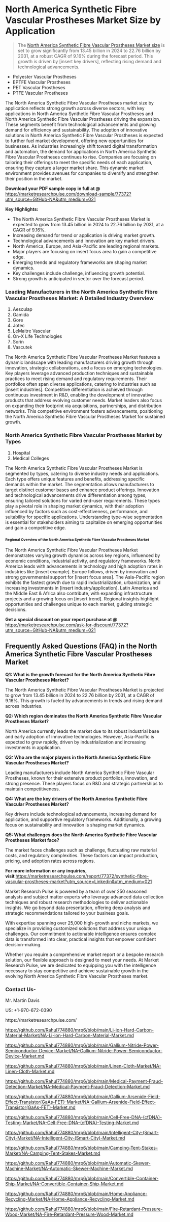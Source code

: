 <h1>North America Synthetic Fibre Vascular Prostheses Market&nbsp;Size by Application</h1><blockquote><p>The <a href="https://marketresearchpulse.com/download-sample/77372?utm_source=GitHub-NA&amp;utm_medium=021">North America Synthetic Fibre Vascular Prostheses Market size</a> is set to grow significantly from 13.45 billion in 2024 to 22.76 billion by 2031, at a robust CAGR of 9.16% during the forecast period. This growth is driven by [insert key drivers], reflecting rising demand and technological advancements.</p></blockquote><ul><li>Polyester Vascular Prostheses<li> EPTFE Vascular Prostheses<li> PET Vascular Prostheses<li> PTFE Vascular Prostheses</li></ul><p>The North America Synthetic Fibre Vascular Prostheses market size by application reflects strong growth across diverse sectors, with key applications in North America Synthetic Fibre Vascular Prostheses and North America Synthetic Fibre Vascular Prostheses driving the expansion. These segments benefit from technological advancements and growing demand for efficiency and sustainability. The adoption of innovative solutions in North America Synthetic Fibre Vascular Prostheses is expected to further fuel market development, offering new opportunities for businesses. As industries increasingly shift toward digital transformation and automation, the demand for applications in North America Synthetic Fibre Vascular Prostheses continues to rise. Companies are focusing on tailoring their offerings to meet the specific needs of each application, ensuring they capture a larger market share. This dynamic market environment provides avenues for companies to diversify and strengthen their position in the market.</p><p><strong>Download your PDF sample copy in full at @ </strong><a href="https://marketresearchpulse.com/download-sample/77372?utm_source=GitHub-NA&amp;utm_medium=021">https://marketresearchpulse.com/download-sample/77372?utm_source=GitHub-NA&amp;utm_medium=021</a></p><p><strong>Key Highlights: </strong></p><ul><li>The North America Synthetic Fibre Vascular Prostheses Market is expected to grow from 13.45 billion in 2024 to 22.76 billion by 2031, at a CAGR of 9.16%.</li><li>Increasing demand for trend or application is driving market growth.</li><li>Technological advancements and innovation are key market drivers.</li><li>North America, Europe, and Asia-Pacific are leading regional markets.</li><li>Major players are focusing on insert focus area to gain a competitive edge.</li><li>Emerging trends and regulatory frameworks are shaping market dynamics.</li><li>Key challenges include challenge, influencing growth potential.</li><li>Strong growth is anticipated in sector over the forecast period.</li></ul><h3>Leading Manufacturers in the North America Synthetic Fibre Vascular Prostheses Market: A Detailed Industry Overview</h3><ol><li>Aesculap</li><li>Gamida</li><li>Gore</li><li>Jotec</li><li>LeMaitre Vascular</li><li>On-X Life Technologies</li><li>Sorin</li><li>Vascutek</li></ol><div class="flex max-w-full flex-col flex-grow"><div class="min-h-8 text-message flex w-full flex-col items-end gap-2 whitespace-normal break-words [.text-message+&amp;]:mt-5" dir="auto" data-message-author-role="assistant" data-message-id="fd8432e4-4910-450d-b182-61b7bfb0a01f" data-message-model-slug="gpt-4o"><div class="flex w-full flex-col gap-1 empty:hidden first:pt-[3px]"><div class="markdown prose w-full break-words dark:prose-invert light"><p>The North America Synthetic Fibre Vascular Prostheses Market features a dynamic landscape with leading manufacturers driving growth through innovation, strategic collaborations, and a focus on emerging technologies. Key players leverage advanced production techniques and sustainable practices to meet rising demand and regulatory requirements. Their portfolios often span diverse applications, catering to industries such as [insert industries]. Competitive differentiation is achieved through continuous investment in R&amp;D, enabling the development of innovative products that address evolving customer needs. Market leaders also focus on expanding their footprint via acquisitions, partnerships, and distribution networks. This competitive environment fosters advancements, positioning the North America Synthetic Fibre Vascular Prostheses Market for sustained growth.</p></div></div></div></div><h3>North America Synthetic Fibre Vascular Prostheses Market by Types</h3><ol><li>Hospital<li> Medical Colleges</li></ol><div class="flex max-w-full flex-col flex-grow"><div class="min-h-8 text-message flex w-full flex-col items-end gap-2 whitespace-normal break-words [.text-message+&amp;]:mt-5" dir="auto" data-message-author-role="assistant" data-message-id="084470be-0bb7-4664-bddf-5156b4f41249" data-message-model-slug="gpt-4o-mini"><div class="flex w-full flex-col gap-1 empty:hidden first:pt-[3px]"><div class="markdown prose w-full break-words dark:prose-invert light"><p>The North America Synthetic Fibre Vascular Prostheses Market is segmented by types, catering to diverse industry needs and applications. Each type offers unique features and benefits, addressing specific demands within the market. The segmentation allows manufacturers to target distinct customer bases and enhance product offerings. Innovation and technological advancements drive differentiation among types, ensuring tailored solutions for varied end-user requirements. These types play a pivotal role in shaping market dynamics, with their adoption influenced by factors such as cost-effectiveness, performance, and suitability for specific applications. Understanding type-wise segmentation is essential for stakeholders aiming to capitalize on emerging opportunities and gain a competitive edge.</p></div></div></div></div><h3><span style="font-size: 11px;">Regional Overview of the North America Synthetic Fibre Vascular Prostheses Market</span></h3><div class="flex max-w-full flex-col flex-grow"><div class="min-h-8 text-message flex w-full flex-col items-end gap-2 whitespace-normal break-words [.text-message+&amp;]:mt-5" dir="auto" data-message-author-role="assistant" data-message-id="e9038762-ce64-4e30-91c9-9bd413514231" data-message-model-slug="gpt-4o-mini"><div class="flex w-full flex-col gap-1 empty:hidden first:pt-[3px]"><div class="markdown prose w-full break-words dark:prose-invert light"><p>The North America Synthetic Fibre Vascular Prostheses Market demonstrates varying growth dynamics across key regions, influenced by economic conditions, industrial activity, and regulatory frameworks. North America leads with advancements in technology and high adoption rates in industries like [insert example]. Europe follows, driven by innovation and strong governmental support for [insert focus area]. The Asia-Pacific region exhibits the fastest growth due to rapid industrialization, urbanization, and increasing investments in [insert industry/application]. Latin America and the Middle East &amp; Africa also contribute, with expanding infrastructure projects and a growing focus on [insert trend]. Regional insights highlight opportunities and challenges unique to each market, guiding strategic decisions.</p></div></div></div></div><p><strong>Get a special discount on your report purchase at @ </strong><a href="https://marketresearchpulse.com/ask-for-discount/77372?utm_source=GitHub-NA&amp;utm_medium=021">https://marketresearchpulse.com/ask-for-discount/77372?utm_source=GitHub-NA&amp;utm_medium=021</a></p><h2>Frequently Asked Questions (FAQ) in the North America Synthetic Fibre Vascular Prostheses Market</h2><p><strong>Q1: What is the growth forecast for the North America Synthetic Fibre Vascular Prostheses Market?</strong></p><p>The North America Synthetic Fibre Vascular Prostheses Market is projected to grow from 13.45 billion in 2024 to 22.76 billion by 2031, at a CAGR of 9.16%. This growth is fueled by advancements in trends and rising demand across industries.</p><p><strong>Q2: Which region dominates the North America Synthetic Fibre Vascular Prostheses Market?</strong></p><p>North America currently leads the market due to its robust industrial base and early adoption of innovative technologies. However, Asia-Pacific is expected to grow rapidly, driven by industrialization and increasing investments in application.</p><p><strong>Q3: Who are the major players in the North America Synthetic Fibre Vascular Prostheses Market?</strong></p><p>Leading manufacturers include North America Synthetic Fibre Vascular Prostheses, known for their extensive product portfolios, innovation, and strong presence. These players focus on R&amp;D and strategic partnerships to maintain competitiveness.</p><p><strong>Q4: What are the key drivers of the North America Synthetic Fibre Vascular Prostheses Market?</strong></p><p>Key drivers include technological advancements, increasing demand for application, and supportive regulatory frameworks. Additionally, a growing focus on sustainability and innovation is shaping market dynamics.</p><p><strong>Q5: What challenges does the North America Synthetic Fibre Vascular Prostheses Market face?</strong></p><p>The market faces challenges such as challenge, fluctuating raw material costs, and regulatory complexities. These factors can impact production, pricing, and adoption rates across regions.</p><p><strong>For more information or any inquiries, visit&nbsp;</strong><a href="https://marketresearchpulse.com/report/77372/synthetic-fibre-vascular-prostheses-market?utm_source=Linkedin&utm_medium=021">https://marketresearchpulse.com/report/77372/synthetic-fibre-vascular-prostheses-market?utm_source=Linkedin&utm_medium=021</a></p><p>Market Research Pulse is powered by a team of over 250 seasoned analysts and subject matter experts who leverage advanced data collection techniques and robust research methodologies to deliver actionable insights. We go beyond data presentation, offering deep analysis and strategic recommendations tailored to your business goals.</p><p>With expertise spanning over 25,000 high-growth and niche markets, we specialize in providing customized solutions that address your unique challenges. Our commitment to actionable intelligence ensures complex data is transformed into clear, practical insights that empower confident decision-making.</p><p>Whether you require a comprehensive market report or a bespoke research solution, our flexible approach is designed to meet your needs. At Market Research Pulse, we are dedicated to equipping you with the intelligence necessary to stay competitive and achieve sustainable growth in the evolving North America Synthetic Fibre Vascular Prostheses market.</p><h3><strong>Contact Us-</strong></h3><p>Mr. Martin Davis</p><p>US: +1-970-672-0390</p><p>https://marketresearchpulse.com/</p><p><a href="https://github.com/Rahul774880/mrp6/blob/main/Li-ion-Hard-Carbon-Material-Market/NA-Li-ion-Hard-Carbon-Material-Market.md">https://github.com/Rahul774880/mrp6/blob/main/Li-ion-Hard-Carbon-Material-Market/NA-Li-ion-Hard-Carbon-Material-Market.md</a></p><p><a href="https://github.com/Rahul774880/mrp6/blob/main/Gallium-Nitride-Power-Semiconductor-Device-Market/NA-Gallium-Nitride-Power-Semiconductor-Device-Market.md">https://github.com/Rahul774880/mrp6/blob/main/Gallium-Nitride-Power-Semiconductor-Device-Market/NA-Gallium-Nitride-Power-Semiconductor-Device-Market.md</a></p><p><a href="https://github.com/Rahul774880/mrp6/blob/main/Linen-Cloth-Market/NA-Linen-Cloth-Market.md">https://github.com/Rahul774880/mrp6/blob/main/Linen-Cloth-Market/NA-Linen-Cloth-Market.md</a></p><p><a href="https://github.com/Rahul774880/mrp6/blob/main/Medical-Payment-Fraud-Detection-Market/NA-Medical-Payment-Fraud-Detection-Market.md">https://github.com/Rahul774880/mrp6/blob/main/Medical-Payment-Fraud-Detection-Market/NA-Medical-Payment-Fraud-Detection-Market.md</a></p><p><a href="https://github.com/Rahul774880/mrp6/blob/main/Gallium-Arsenide-Field-Effect-Transistor(GaAs-FET)-Market/NA-Gallium-Arsenide-Field-Effect-Transistor(GaAs-FET)-Market.md">https://github.com/Rahul774880/mrp6/blob/main/Gallium-Arsenide-Field-Effect-Transistor(GaAs-FET)-Market/NA-Gallium-Arsenide-Field-Effect-Transistor(GaAs-FET)-Market.md</a></p><p><a href="https://github.com/Rahul774880/mrp6/blob/main/Cell-Free-DNA-(cfDNA)-Testing-Market/NA-Cell-Free-DNA-(cfDNA)-Testing-Market.md">https://github.com/Rahul774880/mrp6/blob/main/Cell-Free-DNA-(cfDNA)-Testing-Market/NA-Cell-Free-DNA-(cfDNA)-Testing-Market.md</a></p><p><a href="https://github.com/Rahul774880/mrp6/blob/main/Intelligent-City-(Smart-City)-Market/NA-Intelligent-City-(Smart-City)-Market.md">https://github.com/Rahul774880/mrp6/blob/main/Intelligent-City-(Smart-City)-Market/NA-Intelligent-City-(Smart-City)-Market.md</a></p><p><a href="https://github.com/Rahul774880/mrp6/blob/main/Camping-Tent-Stakes-Market/NA-Camping-Tent-Stakes-Market.md">https://github.com/Rahul774880/mrp6/blob/main/Camping-Tent-Stakes-Market/NA-Camping-Tent-Stakes-Market.md</a></p><p><a href="https://github.com/Rahul774880/mrp6/blob/main/Automatic-Skewer-Machine-Market/NA-Automatic-Skewer-Machine-Market.md">https://github.com/Rahul774880/mrp6/blob/main/Automatic-Skewer-Machine-Market/NA-Automatic-Skewer-Machine-Market.md</a></p><p><a href="https://github.com/Rahul774880/mrp6/blob/main/Convertible-Container-Ship-Market/NA-Convertible-Container-Ship-Market.md">https://github.com/Rahul774880/mrp6/blob/main/Convertible-Container-Ship-Market/NA-Convertible-Container-Ship-Market.md</a></p><p><a href="https://github.com/Rahul774880/mrp6/blob/main/Home-Appliance-Recycling-Market/NA-Home-Appliance-Recycling-Market.md">https://github.com/Rahul774880/mrp6/blob/main/Home-Appliance-Recycling-Market/NA-Home-Appliance-Recycling-Market.md</a></p><p><a href="https://github.com/Rahul774880/mrp6/blob/main/Fire-Retardant-Pressure-Wood-Market/NA-Fire-Retardant-Pressure-Wood-Market.md">https://github.com/Rahul774880/mrp6/blob/main/Fire-Retardant-Pressure-Wood-Market/NA-Fire-Retardant-Pressure-Wood-Market.md</a></p>
